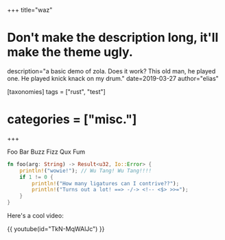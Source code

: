 +++
title="waz"
# Don't make the description long, it'll make the theme ugly.
description="a basic demo of zola. Does it work? This old man, he played one. He played knick knack on my drum."
date=2019-03-27
author="elias"

[taxonomies]
tags = ["rust", "test"]
# categories = ["misc."]
+++


Foo Bar Buzz Fizz Qux Fum

```rs
fn foo(arg: String) -> Result<u32, Io::Error> {
    println!("wowie!"); // Wu Tang! Wu Tang!!!!
    if 1 != 0 {
        println!("How many ligatures can I contrive??");
        println!("Turns out a lot! ==> -/-> <!-- <$> >>=");
    }
}
```

Here's a cool video:

{{ youtube(id="TkN-MqWAlJc") }}
